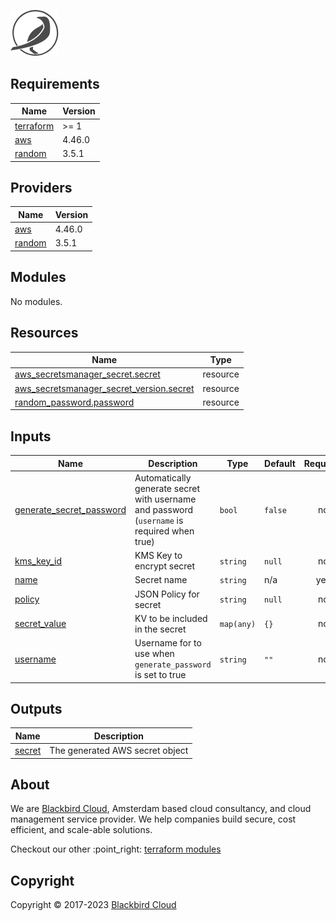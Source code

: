 [![blackbird-logo](https://raw.githubusercontent.com/blackbird-cloud/terraform-module-template/main/.config/logo_simple.png)](https://blackbird.cloud)

## Requirements

| Name | Version |
|------|---------|
| <a name="requirement_terraform"></a> [terraform](#requirement\_terraform) | >= 1 |
| <a name="requirement_aws"></a> [aws](#requirement\_aws) | 4.46.0 |
| <a name="requirement_random"></a> [random](#requirement\_random) | 3.5.1 |

## Providers

| Name | Version |
|------|---------|
| <a name="provider_aws"></a> [aws](#provider\_aws) | 4.46.0 |
| <a name="provider_random"></a> [random](#provider\_random) | 3.5.1 |

## Modules

No modules.

## Resources

| Name | Type |
|------|------|
| [aws_secretsmanager_secret.secret](https://registry.terraform.io/providers/hashicorp/aws/4.46.0/docs/resources/secretsmanager_secret) | resource |
| [aws_secretsmanager_secret_version.secret](https://registry.terraform.io/providers/hashicorp/aws/4.46.0/docs/resources/secretsmanager_secret_version) | resource |
| [random_password.password](https://registry.terraform.io/providers/hashicorp/random/3.5.1/docs/resources/password) | resource |

## Inputs

| Name | Description | Type | Default | Required |
|------|-------------|------|---------|:--------:|
| <a name="input_generate_secret_password"></a> [generate\_secret\_password](#input\_generate\_secret\_password) | Automatically generate secret with username and password (`username` is required when true) | `bool` | `false` | no |
| <a name="input_kms_key_id"></a> [kms\_key\_id](#input\_kms\_key\_id) | KMS Key to encrypt secret | `string` | `null` | no |
| <a name="input_name"></a> [name](#input\_name) | Secret name | `string` | n/a | yes |
| <a name="input_policy"></a> [policy](#input\_policy) | JSON Policy for secret | `string` | `null` | no |
| <a name="input_secret_value"></a> [secret\_value](#input\_secret\_value) | KV to be included in the secret | `map(any)` | `{}` | no |
| <a name="input_username"></a> [username](#input\_username) | Username for to use when `generate_password` is set to true | `string` | `""` | no |

## Outputs

| Name | Description |
|------|-------------|
| <a name="output_secret"></a> [secret](#output\_secret) | The generated AWS secret object |

## About

We are [Blackbird Cloud](https://blackbird.cloud), Amsterdam based cloud consultancy, and cloud management service provider. We help companies build secure, cost efficient, and scale-able solutions.

Checkout our other :point\_right: [terraform modules](https://registry.terraform.io/namespaces/blackbird-cloud)

## Copyright

Copyright © 2017-2023 [Blackbird Cloud](https://blackbird.cloud)

